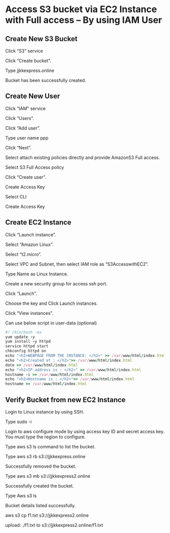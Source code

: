 # Access S3 bucket via EC2 Instance with Full access – By using IAM User

## Create New S3 Bucket

Click “S3” service

Click “Create bucket”.

Type jjkkexpress.online

Bucket has been successfully created.


## Create New User

Click “IAM” service

Click “Users”.

Click “Add user”.

Type user name ppp

Click “Next”.

Select attach existing policies directly and provide AmazonS3 Full access.

Select S3 Full Access policy

Click “Create user”.

Create Access Key

Select CLI 

Create Access Key


## Create EC2 Instance

Click “Launch instance”.

Select “Amazon Linux”.

Select “t2.micro”.

Select VPC and Subnet, then select IAM role as “S3AccesswithEC2”.

Type Name as Linux Instance.

Create a new security group for access ssh port.

Click “Launch”.

Choose the key and Click Launch instances.

Click “View instances”.

Can use below script in user-data (optional)

```ruby
#! /bin/bash -ex
yum update -y
yum install -y httpd
service httpd start
chkconfig httpd on
echo "<h2>WEBPAGE FROM THE INSTANCE: </h2>" >> /var/www/html/index.html
echo "<h2>Created at : </h2>">> /var/www/html/index.html
date >> /var/www/html/index.html
echo "<h2>IP address is : </h2>" >> /var/www/html/index.html
hostname -i >> /var/www/html/index.html
echo "<h2>Hostname is : </h2>">> /var/www/html/index.html
hostname >> /var/www/html/index.html
```

## Verify Bucket from new EC2 Instance

Login to Linux instance by using SSH.

Type sudo -i

Login to aws configure mode by using access key ID and secret access key.  You must type the region to configure.

Type aws s3 ls command to list the bucket.

Type aws s3 rb s3://jjkkexpress.online

Successfully removed the bucket.

Type aws s3 mb s3://jjkkexpress2.online

Successfully created the bucket.

Type Aws s3 ls

Bucket details listed successfully.

aws s3 cp f1.txt s3://jjkkexpress2.online

upload: ./f1.txt to s3://jjkkexpress2.online/f1.txt


